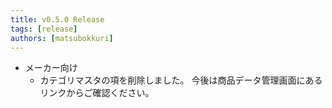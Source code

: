 ```yaml
---
title: v0.5.0 Release
tags: [release]
authors: [matsubokkuri]
---
```


<!-- truncate -->

- メーカー向け
  - カテゴリマスタの項を削除しました。 今後は商品データ管理画面にあるリンクからご確認ください。

